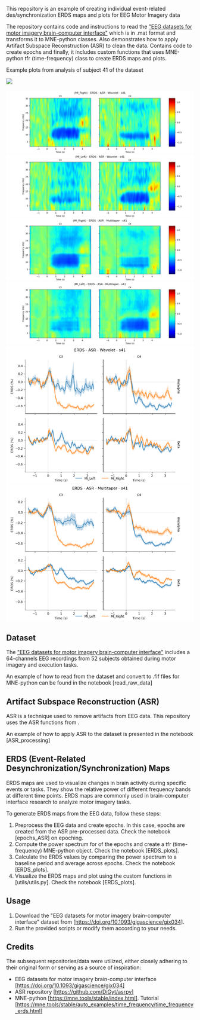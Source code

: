 This repository is an example of creating individual event-related des/synchronization ERDS maps and plots for EEG Motor Imagery data

The repository contains code and instructions to read the ["EEG datasets for motor imagery brain-computer interface"](https://doi.org/10.1093/gigascience/gix034) which is in .mat format and transforms it to MNE-python classes. Also demonstrates how to apply Artifact Subspace Reconstruction (ASR) to clean the data. Contains code to create epochs and finally, it includes custom functions that uses MNE-python tfr (time-frequency) class to create ERDS maps and plots.

Example plots from analysis of subject 41 of the dataset

<img src="fig1.jpg"> 

![ERDS Map - Motor Imagery Rigth - s41 - ASR - Wavelet](fig1.png)
![ERDS Map - Motor Imagery Left - s41 - ASR - Wavelet](fig2.png)
![ERDS Map - Motor Imagery Rigth - s41 - ASR - Multitapers](fig3.png)
![ERDS Map - Motor Imagery Left - s41 - ASR - Multitapers](fig4.png)
![ERDS Plot - Motor Imagery - s41 - ASR - Wavelet](fig5.png)
![ERDS Plot - Motor Imagery - s41 - ASR - Wavelet](fig6.png)

## Dataset

The ["EEG datasets for motor imagery brain-computer interface"](https://doi.org/10.1093/gigascience/gix034) includes a 64-channels EEG recordings from 52 subjects obtained during motor imagery and execution tasks.

An example of how to read from the dataset and convert to .fif files for MNE-python can be found in the notebook [read_raw_data]

## Artifact Subspace Reconstruction (ASR)

ASR is a technique used to remove artifacts from EEG data. This repository uses the ASR functions from [](https://github.com/DiGyt/asrpy).

An example of how to apply ASR to the dataset is presented in the notebook [ASR_processing]

## ERDS (Event-Related Desynchronization/Synchronization) Maps

ERDS maps are used to visualize changes in brain activity during specific events or tasks. They show the relative power of different frequency bands at different time points. ERDS maps are commonly used in brain-computer interface research to analyze motor imagery tasks.

To generate ERDS maps from the EEG data, follow these steps:

1. Preprocess the EEG data and create epochs. In this case, epochs are created from the ASR pre-processed data. Check the notebook [epochs_ASR] on epoching.
2. Compute the power spectrum for of the epochs and create a tfr (time-frequency) MNE-python object. Check the notebook [ERDS_plots].
3. Calculate the ERDS values by comparing the power spectrum to a baseline period and average across epochs. Check the notebook [ERDS_plots].
4. Visualize the ERDS maps and plot using the custom functions in [utils/utils.py]. Check the notebook [ERDS_plots].

## Usage

1. Download the "EEG datasets for motor imagery brain-computer interface" dataset from [https://doi.org/10.1093/gigascience/gix034].
2. Run the provided scripts or modify them according to your needs.

## Credits

The subsequent repositories/data were utilized, either closely adhering to their original form or serving as a source of inspiration:

- EEG datasets for motor imagery brain-computer interface [https://doi.org/10.1093/gigascience/gix034]
- ASR repository [https://github.com/DiGyt/asrpy]
- MNE-python [https://mne.tools/stable/index.html]. Tutorial [https://mne.tools/stable/auto_examples/time_frequency/time_frequency_erds.html]




